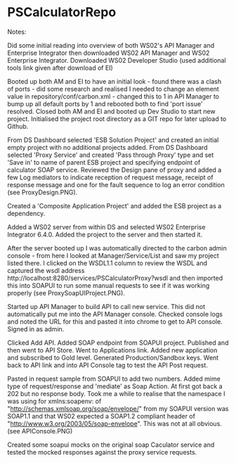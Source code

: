 # PSCalculatorRepo
Notes:

Did some initial reading into overview of both WS02's API Manager and Enterprise Integrator then downloaded WS02 API Manager and WS02 Enterprise Integrator. Downloaded WS02 Developer Studio (used additional tools link given after download of EI)

Booted up both AM and EI to have an initial look - found there was a clash of ports - did some research and realised I needed to change an <Offset> element value in repository/conf/carbon.xml - changed this to 1 in API Manager to bump up all default ports by 1 and rebooted both to find 'port issue' resolved. Closed both AM and EI and booted up Dev Studio to start new project. Initialised the project root directory as a GIT repo for later upload to Github.
	
From DS Dashboard selected 'ESB Solution Project' and created an initial empty project with no additional projects added.
From DS Dashboard selected 'Proxy Service' and created 'Pass through Proxy' type and set 'Save in' to name of parent ESB project and specifying endpoint of calculator SOAP service.
Reviewed the Design pane of proxy and added a few Log mediators to indicate reception of request message, receipt of response message and one for the fault sequence to log an error condition (see ProxyDesign.PNG).

Created a 'Composite Application Project' and added the ESB project as a dependency.      

Added a WS02 server from within DS and selected WS02 Enterprise Integrator 6.4.0. Added the project to the server and then started it. 

After the server booted up I was automatically directed to the carbon admin console - from here I looked at Manager/Service/List and saw my project listed there. I clicked on the WSDL1.1 column to review the WSDL and captured the wsdl address http://localhost:8280/services/PSCalculatorProxy?wsdl and then imported this into SOAPUI to run some manual requests to see if it was working properly (see ProxySoapUIProject.PNG). 

Started up API Manager to build API to call new service. This did not automatically put me into the API Manager console. Checked console logs and noted the URL for this and pasted it into chrome to get to API console. Signed in as admin.  

Clicked Add API. Added SOAP endpoint from SOAPUI project. Published and then went to API Store. Went to Applications link. Added new application and subscribed to Gold level. Generated Production/Sandbox keys. Went back to API link and into API Console tag to test the API Post request. 

Pasted in request sample from SOAPUI to add two numbers. Added mime type of request/response and 'mediate' as Soap Action. At first got back a 202 but no response body. Took me a while to realise that the namespace I was using for xmlns:soapenv: of  "http://schemas.xmlsoap.org/soap/envelope/" from my SOAPUI version was SOAP1.1 and that WS02 expected a SOAP1.2 compliant header of "http://www.w3.org/2003/05/soap-envelope". This was not at all obvious. (see APIConsole.PNG)  

Created some soapui mocks on the original soap Caculator service and tested the mocked responses against the proxy service requests. 

